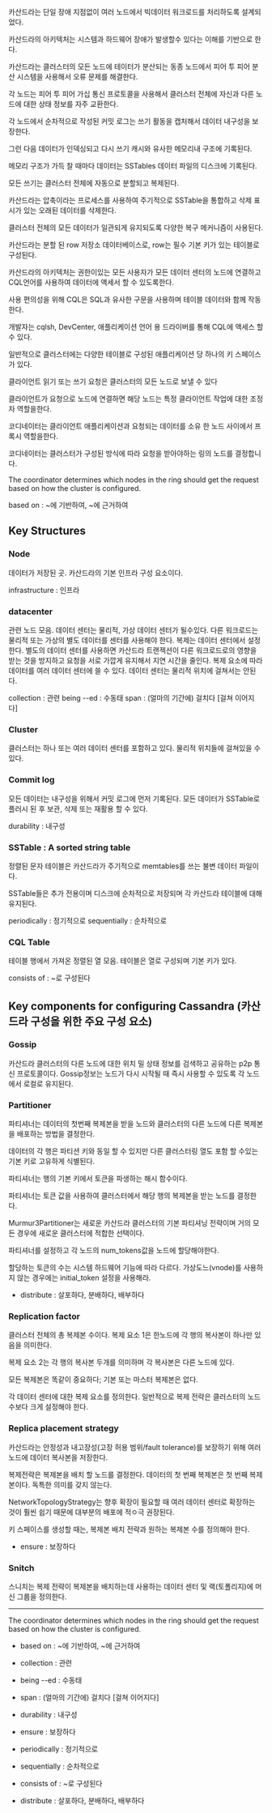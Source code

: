 
카산드라는 단일 장애 지점없이 여러 노드에서 빅데이터 워크로드를 처리하도록 설계되었다.

카산드라의 아키텍처는 시스템과 하드웨어 장애가 발생할수 있다는 이해를 기반으로 한다.

카산드라는 클러스터의 모든 노드에 테이터가 분산되는 동종 노드에서 피어 투 피어 분산 시스템을 사용해서 오류 문제를 해결한다.

각 노드는 피어 투 피어 가십 통신 프로토콜을 사용해서 클러스터 전체에 자신과 다른 노드에 대한 상태 정보를 자주 교환한다.

각 노드에서 순차적으로 작성된 커밋 로그는 쓰기 활동을 캡처해서 데이터 내구성을 보장한다.

그런 다음 데이터가 인덱싱되고 다시 쓰기 캐시와 유사한 메모리내 구조에 기록된다.

메모리 구조가 가득 찰 때마다 데이터는 SSTables 데이터 파일의 디스크에 기록된다.

모든 쓰기는 클러스터 전체에 자동으로 분할되고 복제된다.

카산드라는 압축이라는 프로세스를 사용하여 주기적으로 SSTable을 통합하고 삭제 표시가 있는 오래된 데이터를 삭제한다.

클러스터 전체의 모든 데이터가 일관되게 유지되도록 다양한 복구 메커니즘이 사용된다.



카산드라는 분할 된 row 저장소 데이터베이스로, row는 필수 기본 키가 있는 테이블로 구성된다.

카산드라의 아키텍처는 권한이있는 모든 사용자가 모든 데이터 센터의 노드에 연결하고 CQL언어를 사용하여 데이터에 액세서 할 수 있도록한다.

사용 편의성을 위해 CQL은 SQL과 유사한 구문을 사용하며 테이블 데이터와 함께 작동한다.

개발자는 cqlsh, DevCenter, 애플리케이션 언어 용 드라이버를 통해 CQL에 액세스 할 수 있다.

일반적으로 클러스터에는 다양한 테이블로 구성된 애플리케이션 당 하나의 키 스페이스가 있다.



클라이언트 읽기 또는 쓰기 요청은 클러스터의 모든 노드로 보낼 수 있다

클라이언트가 요청으로 노드에 연결하면 해당 노드는 특정 클라이언트 작업에 대한 조정자 역할을한다.

코디네이터는 클라이언트 애플리케이션과 요청되는 데이터를 소유 한 노드 사이에서 프록시 역할을한다.

코디네이터는 클러스터가 구성된 방식에 따라 요청을 받아야하는 링의 노드를 결정합니다.

The coordinator determines which nodes in the ring should get the request based on how the cluster is configured.

based on : ~에 기반하여, ~에 근거하여





## Key Structures
### Node
데이터가 저장된 곳. 카산드라의 기본 인프라 구성 요소이다.

infrastructure : 인프라

### datacenter
관련 노드 모음. 데이터 센터는 물리적, 가상 데이터 센터가 될수있다. 다른 워크로드는 물리적 또는 가상의 별도 데이터를 센터를 사용해야 한다. 복제는 데이터 센터에서 설정한다. 별도의 데이터 센터를 사용하면 카산드라 트랜젝션이 다른 워크로드로의 영향을 받는 것을 방지하고 요청을 서로 가깝게 유지해서 지연 시간을 줄인다. 복제 요소에 따라 데이터를 여러 데이터 센터에 쓸 수 있다. 데이터 센터는 물리적 위치에 걸쳐서는 안된다.



collection : 관련
being --ed : 수동태
span : (얼마의 기간에) 걸치다 [걸쳐 이어지다]

### Cluster
클러스터는 하나 또는 여러 데이터 센터를 포함하고 있다. 물리적 위치들에 걸쳐있을 수 있다.


### Commit log
모든 데이터는 내구성을 위해서 커밋 로그에 먼저 기록된다. 모든 데이터가 SSTable로 플러시 된 후 보관, 삭제 또는 재활용 할 수 있다.

durability : 내구성


### SSTable : A sorted string table
정렬된 문자 테이블은 카산드라가 주기적으로 memtables를 쓰는 불변 데이터 파일이다.

SSTable들은 추가 전용이며 디스크에 순차적으로 저장되며 각 카산드라 테이블에 대해 유지된다.

periodically : 정기적으로
sequentially : 순차적으로


### CQL Table
테이블 행에서 가져온 정렬된 열 모음. 테이블은 열로 구성되며 기본 키가 있다.

consists of : ~로 구성된다



## Key components for configuring Cassandra (카산드라 구성을 위한 주요 구성 요소)

### Gossip
카산드라 클러스터의 다른 노드에 대한 위치 밀 상태 정보를 검색하고 공유하는 p2p 통신 프로토콜이다.
Gossip정보는 노드가 다시 시작될 때 즉시 사용할 수 있도록 각 노드에서 로컬로 유지된다.


### Partitioner
파티셔너는 데이터의 첫번째 복제본을 받을 노드와 클러스터의 다른 노드에 다른 복제본을 배포하는 방법을 결정한다.

데이터의 각 행은 파티션 키와 동일 할 수 있지만 다른 클러스터링 열도 포함 할 수있는 기본 키로 고유하게 식별된다.

파티셔너는 행의 기본 키에서 토큰을 파생하는 해시 함수이다.

파티셔너는 토큰 값을 사용하여 클러스터에서 해당 행의 복제본을 받는 노드를 결정한다.

Murmur3Partitioner는 새로운 카산드라 클러스터의 기본 파티셔닝 전략이며 거의 모든 경우에 새로운 클러스터에 적합한 선택이다.



파티셔너를 설정하고 각 노드의 num_tokens값을 노드에 할당해야한다.

할당하는 토큰의 수는 시스템 하드웨어 기능에 따라 다르다. 가상도느(vnode)를 사용하지 않는 경우에는 initial_token 설정을 사용해라.

- distribute : 살포하다, 분배하다, 배부하다


### Replication factor
클러스터 전체의 총 복제본 수이다. 복제 요소 1은 한노드에 각 행의 복사본이 하나만 있음을 의미한다.

복제 요소 2는 각 행의 복사본 두개를 의미하며 각 복사본은 다른 노드에 있다.

모든 복제본은 똑같이 중요하다; 기본 또는 마스터 복제본은 없다.

각 데이터 센터에 대한 복제 요소를 정의한다. 일반적으로 복제 전략은 클러스터의 노드 수보다 크게 설정해야 한다.



### Replica placement strategy
카산드라는 안정성과 내고장성(고장 허용 범위/fault tolerance)를 보장하기 위해 여러 노드에 데이터 복사본을 저장한다.

복제전략은 복제본을 배치 할 노드를 결정한다. 데이터의 첫 번째 복제본은 첫 번째 복제본이다. 독특한 의미를 갖지 않는다.

NetworkTopologyStrategy는 향후 확장이 필요할 때 여러 데이터 센터로 확장하는 것이 훨씬 쉽기 때문에 대부분의 배포에 적ㅇ극 권장된다.



키 스페이스를 생성할 때는, 복제본 배치 전략과 원하는 복제본 수를 정의해야 한다.

- ensure : 보장하다



### Snitch
스니치는 복제 전략이 복제본을 배치하는데 사용하는 데이터 센터 및 랙(토폴리지)에 머신 그룹을 정의한다.




---
The coordinator determines which nodes in the ring should get the request based on how the cluster is configured.

- based on : ~에 기반하여, ~에 근거하여

- collection : 관련

- being --ed : 수동태

- span : (얼마의 기간에) 걸치다 [걸쳐 이어지다]

- durability : 내구성

- ensure : 보장하다

- periodically : 정기적으로

- sequentially : 순차적으로

- consists of : ~로 구성된다

- distribute : 살포하다, 분배하다, 배부하다